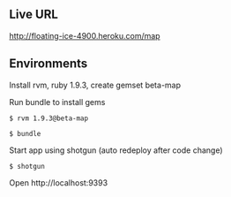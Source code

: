 Live URL
--------
http://floating-ice-4900.heroku.com/map


Environments
------------
Install rvm, ruby 1.9.3, create gemset beta-map

Run bundle to install gems

    $ rvm 1.9.3@beta-map

    $ bundle

Start app using shotgun (auto redeploy after code change)
  
    $ shotgun

Open http://localhost:9393
